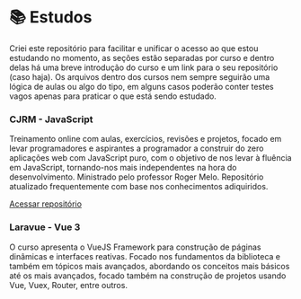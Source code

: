 # :books: Estudos

Criei este repositório para facilitar e unificar o acesso ao que estou estudando no momento, as seções estão separadas por curso e dentro delas há uma breve introdução do curso e um link para o seu repositório (caso haja). Os arquivos dentro dos cursos nem sempre seguirão uma lógica de aulas ou algo do tipo, em alguns casos poderão conter testes vagos apenas para praticar o que está sendo estudado.

### CJRM - JavaScript

Treinamento online com aulas, exercícios, revisões e projetos, focado em levar programadores e aspirantes a programador a construir do zero aplicações web com JavaScript puro, com o objetivo de nos levar à fluência em JavaScript, tornando-nos mais independentes na hora do desenvolvimento. Ministrado pelo professor Roger Melo. Repositório atualizado frequentemente com base nos conhecimentos adiquiridos.

[Acessar repositório](https://github.com/santos2408/CJRM-Javascript)

### Laravue - Vue 3

O curso apresenta o VueJS Framework para construção de páginas dinâmicas e interfaces reativas. Focado nos fundamentos da biblioteca e também em tópicos mais avançados, abordando os conceitos mais básicos até os mais avançados, focado também na construção de projetos usando Vue, Vuex, Router, entre outros.

<!-- [Acessar repositório](https://github.com/santos2408/VueMastery) -->
